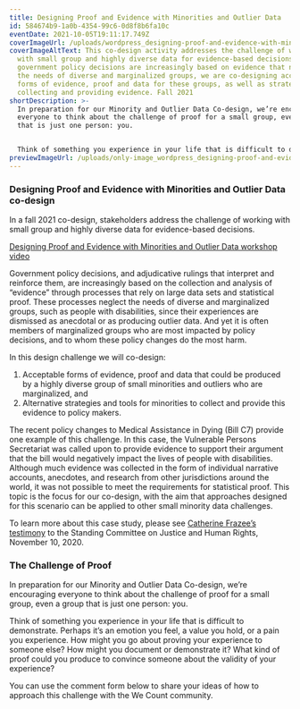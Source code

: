 ```yaml
---
title: Designing Proof and Evidence with Minorities and Outlier Data
id: 584674b9-1a0b-4354-99c6-0d8f8b6fa10c
eventDate: 2021-10-05T19:11:17.749Z
coverImageUrl: /uploads/wordpress_designing-proof-and-evidence-with-minorities-and-outliers.jpg
coverImageAltText: This co-design activity addresses the challenge of working
  with small group and highly diverse data for evidence-based decisions. As
  government policy decisions are increasingly based on evidence that neglects
  the needs of diverse and marginalized groups, we are co-designing acceptable
  forms of evidence, proof and data for these groups, as well as strategies for
  collecting and providing evidence. Fall 2021
shortDescription: >-
  In preparation for our Minority and Outlier Data Co-design, we’re encouraging
  everyone to think about the challenge of proof for a small group, even a group
  that is just one person: you.


  Think of something you experience in your life that is difficult to demonstrate. Perhaps it’s an emotion you feel, a value you hold, or a pain you experience. How might you go about proving your experience to someone else? How might you document or demonstrate it? What kind of proof could you produce to convince someone about the validity of your experience?
previewImageUrl: /uploads/only-image_wordpress_designing-proof-and-evidence-with-minorities-and-outliers.jpg
---
```

### Designing Proof and Evidence with Minorities and Outlier Data co-design

In a fall 2021 co-design, stakeholders address the challenge of working with small group and highly diverse data for evidence-based decisions.

[Designing Proof and Evidence with Minorities and Outlier Data workshop video](https://youtu.be/Ba_yQz70c34)

Government policy decisions, and adjudicative rulings that interpret and reinforce them, are increasingly based on the collection and analysis of “evidence” through processes that rely on large data sets and statistical proof. These processes neglect the needs of diverse and marginalized groups, such as people with disabilities, since their experiences are dismissed as anecdotal or as producing outlier data. And yet it is often members of marginalized groups who are most impacted by policy decisions, and to whom these policy changes do the most harm.  

In this design challenge we will co-design:

1. Acceptable forms of evidence, proof and data that could be produced by a highly diverse group of small minorities and outliers who are marginalized, and
2. Alternative strategies and tools for minorities to collect and provide this evidence to policy makers.

The recent policy changes to Medical Assistance in Dying (Bill C7) provide one example of this challenge. In this case, the Vulnerable Persons Secretariat was called upon to provide evidence to support their argument that the bill would negatively impact the lives of people with disabilities. Although much evidence was collected in the form of individual narrative accounts, anecdotes, and research from other jurisdictions around the world, it was not possible to meet the requirements for statistical proof. This topic is the focus for our co-design, with the aim that approaches designed for this scenario can be applied to other small minority data challenges.

To learn more about this case study, please see [Catherine Frazee’s testimony](https://vimeo.com/477721742) to the Standing Committee on Justice and Human Rights, November 10, 2020.

### The Challenge of Proof

In preparation for our Minority and Outlier Data Co-design, we’re encouraging everyone to think about the challenge of proof for a small group, even a group that is just one person: you.

Think of something you experience in your life that is difficult to demonstrate. Perhaps it’s an emotion you feel, a value you hold, or a pain you experience. How might you go about proving your experience to someone else? How might you document or demonstrate it? What kind of proof could you produce to convince someone about the validity of your experience?

You can use the comment form below to share your ideas of how to approach this challenge with the We Count community.
